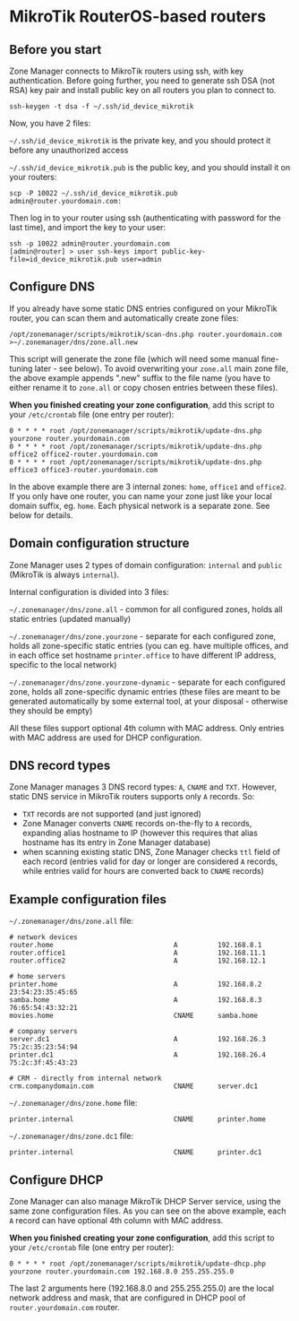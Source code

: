 # MikroTik RouterOS-based routers

## Before you start

Zone Manager connects to MikroTik routers using ssh, with key authentication. Before going further, you need to generate ssh DSA (not RSA) key pair and install public key on all routers you plan to connect to.

```
ssh-keygen -t dsa -f ~/.ssh/id_device_mikrotik
```

Now, you have 2 files:

`~/.ssh/id_device_mikrotik` is the private key, and you should protect it before any unauthorized access

`~/.ssh/id_device_mikrotik.pub` is the public key, and you should install it on your routers:

```
scp -P 10022 ~/.ssh/id_device_mikrotik.pub admin@router.yourdomain.com:
```

Then log in to your router using ssh (authenticating with password for the last time), and import the key to your user:

```
ssh -p 10022 admin@router.yourdomain.com
[admin@router] > user ssh-keys import public-key-file=id_device_mikrotik.pub user=admin
```

## Configure DNS

If you already have some static DNS entries configured on your MikroTik router, you can scan them and automatically create zone files:

```
/opt/zonemanager/scripts/mikrotik/scan-dns.php router.yourdomain.com >~/.zonemanager/dns/zone.all.new
```

This script will generate the zone file (which will need some manual fine-tuning later - see below). To avoid overwriting your `zone.all` main zone file, the above example appends ".new" suffix to the file name (you have to either rename it to `zone.all` or copy chosen entries between these files).

**When you finished creating your zone configuration**, add this script to your `/etc/crontab` file (one entry per router):

```
0 * * * * root /opt/zonemanager/scripts/mikrotik/update-dns.php yourzone router.yourdomain.com
0 * * * * root /opt/zonemanager/scripts/mikrotik/update-dns.php office2 office2-router.yourdomain.com
0 * * * * root /opt/zonemanager/scripts/mikrotik/update-dns.php office3 office3-router.yourdomain.com
```

In the above example there are 3 internal zones: `home`, `office1` and `office2`. If you only have one router, you can name your zone just like your local domain suffix, eg. `home`. Each physical network is a separate zone. See below for details.

## Domain configuration structure

Zone Manager uses 2 types of domain configuration: `internal` and `public` (MikroTik is always `internal`).

Internal configuration is divided into 3 files:

`~/.zonemanager/dns/zone.all` - common for all configured zones, holds all static entries (updated manually)

`~/.zonemanager/dns/zone.yourzone` - separate for each configured zone, holds all zone-specific static entries (you can eg. have multiple offices, and in each office set hostname `printer.office` to have different IP address, specific to the local network)

`~/.zonemanager/dns/zone.yourzone-dynamic` - separate for each configured zone, holds all zone-specific dynamic entries (these files are meant to be generated automatically by some external tool, at your disposal - otherwise they should be empty)

All these files support optional 4th column with MAC address. Only entries with MAC address are used for DHCP configuration.

## DNS record types

Zone Manager manages 3 DNS record types: `A`, `CNAME` and `TXT`. However, static DNS service in MikroTik routers supports only `A` records. So:

- `TXT` records are not supported (and just ignored)
- Zone Manager converts `CNAME` records on-the-fly to `A` records, expanding alias hostname to IP (however this requires that alias hostname has its entry in Zone Manager database)
- when scanning existing static DNS, Zone Manager checks `ttl` field of each record (entries valid for day or longer are considered `A` records, while entries valid for hours are converted back to `CNAME` records)

## Example configuration files

`~/.zonemanager/dns/zone.all` file:

```
# network devices
router.home                              A          192.168.8.1
router.office1                           A          192.168.11.1
router.office2                           A          192.168.12.1

# home servers
printer.home                             A          192.168.8.2       23:54:23:35:45:65
samba.home                               A          192.168.8.3       76:65:54:43:32:21
movies.home                              CNAME      samba.home

# company servers
server.dc1                               A          192.168.26.3      75:2c:35:23:54:94
printer.dc1                              A          192.168.26.4      75:2c:3f:45:43:23

# CRM - directly from internal network
crm.companydomain.com                    CNAME      server.dc1
```

`~/.zonemanager/dns/zone.home` file:

```
printer.internal                         CNAME      printer.home
```

`~/.zonemanager/dns/zone.dc1` file:

```
printer.internal                         CNAME      printer.dc1
```

## Configure DHCP

Zone Manager can also manage MikroTik DHCP Server service, using the same zone configuration files. As you can see on the above example, each `A` record can have optional 4th column with MAC address.

**When you finished creating your zone configuration**, add this script to your `/etc/crontab` file (one entry per router):

```
0 * * * * root /opt/zonemanager/scripts/mikrotik/update-dhcp.php yourzone router.yourdomain.com 192.168.8.0 255.255.255.0
```

The last 2 arguments here (192.168.8.0 and 255.255.255.0) are the local network address and mask, that are configured in DHCP pool of `router.yourdomain.com` router.
